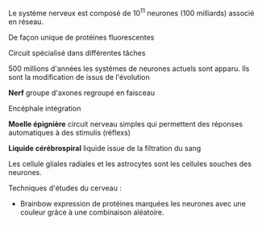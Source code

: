 Le système nerveux est composé de $10^{11}$ neurones (100 milliards) associé en réseau.

De façon unique de protéines fluorescentes

Circuit spécialisé dans différentes tâches

500 millions d'années les systèmes de neurones actuels sont apparu. Ils sont la modification de issus de l'évolution

__Nerf__ groupe d'axones regroupé en faisceau

Encéphale intégration

__Moelle épignière__ circuit nerveau simples qui permettent des réponses automatiques à des stimulis (réflexs)

__Liquide cérébrospiral__ liquide issue de la filtration du sang

Les cellule gliales radiales et les astrocytes sont les cellules souches des neurones.

Techniques d'études du cerveau :

* Brainbow expression de protéines marquées les neurones avec une couleur grâce à une combinaison aléatoire.